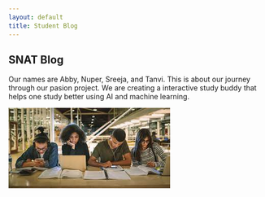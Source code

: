 ```yaml
---
layout: default
title: Student Blog
---
```



## SNAT Blog
Our names are Abby, Nuper, Sreeja, and Tanvi. This is about our journey through our pasion project. We are creating a interactive study buddy that helps one study better using AI and machine learning.

![Alt text](image.png)
